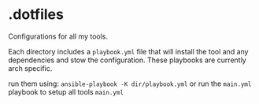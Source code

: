 # .dotfiles

Configurations for all my tools.

Each directory includes a `playbook.yml` file that will install the tool and any dependencies and stow the configuration.
These playbooks are currently arch specific.

run them using: `ansible-playbook -K dir/playbook.yml`
or run the `main.yml` playbook to setup all tools `main.yml`
